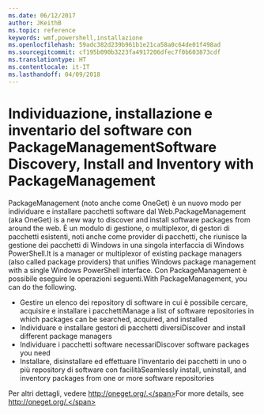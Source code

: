 ```yaml
---
ms.date: 06/12/2017
author: JKeithB
ms.topic: reference
keywords: wmf,powershell,installazione
ms.openlocfilehash: 59adc382d239b961b1e21ca58a0c64de01f498ad
ms.sourcegitcommit: cf195b090b3223fa4917206dfec7f0b603873cdf
ms.translationtype: HT
ms.contentlocale: it-IT
ms.lasthandoff: 04/09/2018
---
```

# <a name="software-discovery-install-and-inventory-with-packagemanagement"></a><span data-ttu-id="77bf5-102">Individuazione, installazione e inventario del software con PackageManagement</span><span class="sxs-lookup"><span data-stu-id="77bf5-102">Software Discovery, Install and Inventory with PackageManagement</span></span>

<span data-ttu-id="77bf5-103">PackageManagement (noto anche come OneGet) è un nuovo modo per individuare e installare pacchetti software dal Web.</span><span class="sxs-lookup"><span data-stu-id="77bf5-103">PackageManagement (aka OneGet) is a new way to discover and install software packages from around the web.</span></span> <span data-ttu-id="77bf5-104">È un modulo di gestione, o multiplexor, di gestori di pacchetti esistenti, noti anche come provider di pacchetti, che riunisce la gestione dei pacchetti di Windows in una singola interfaccia di Windows PowerShell.</span><span class="sxs-lookup"><span data-stu-id="77bf5-104">It is a manager or multiplexor of existing package managers (also called package providers) that unifies Windows package management with a single Windows PowerShell interface.</span></span> <span data-ttu-id="77bf5-105">Con PackageManagement è possibile eseguire le operazioni seguenti.</span><span class="sxs-lookup"><span data-stu-id="77bf5-105">With PackageManagement, you can do the following.</span></span>

-   <span data-ttu-id="77bf5-106">Gestire un elenco dei repository di software in cui è possibile cercare, acquisire e installare i pacchetti</span><span class="sxs-lookup"><span data-stu-id="77bf5-106">Manage a list of software repositories in which packages can be searched, acquired, and installed</span></span>
-   <span data-ttu-id="77bf5-107">Individuare e installare gestori di pacchetti diversi</span><span class="sxs-lookup"><span data-stu-id="77bf5-107">Discover and install different package managers</span></span>
-   <span data-ttu-id="77bf5-108">Individuare i pacchetti software necessari</span><span class="sxs-lookup"><span data-stu-id="77bf5-108">Discover software packages you need</span></span>
-   <span data-ttu-id="77bf5-109">Installare, disinstallare ed effettuare l'inventario dei pacchetti in uno o più repository di software con facilità</span><span class="sxs-lookup"><span data-stu-id="77bf5-109">Seamlessly install, uninstall, and inventory packages from one or more software repositories</span></span>

<span data-ttu-id="77bf5-110">Per altri dettagli, vedere http://oneget.org/.</span><span class="sxs-lookup"><span data-stu-id="77bf5-110">For more details, see http://oneget.org/.</span></span>